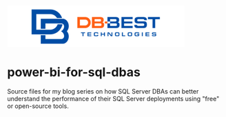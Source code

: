 ![](./media/dbbest-logo-small.png)
# power-bi-for-sql-dbas
Source files for my blog series on how SQL Server DBAs can better understand the performance of their SQL Server deployments using "free" or open-source tools.
